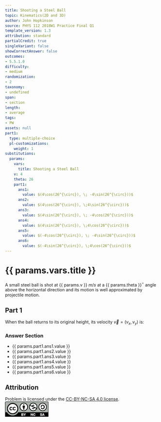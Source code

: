 ```yaml
---
title: Shooting a Steel Ball
topic: Kinematics(2D and 3D)
author: John Hopkinson
source: PHYS 112 2018W1 Practice Final Q1
template_version: 1.3
attribution: standard
partialCredit: true
singleVariant: false
showCorrectAnswer: false
outcomes:
- 5.5.1.0
difficulty:
- medium
randomization:
- 2
taxonomy:
- undefined
span:
- section
length:
- average
tags:
- PW
assets: null
part1:
  type: multiple-choice
  pl-customizations:
    weight: 1
substitutions:
  params:
    vars:
      title: Shooting a Steel Ball
    v: 4
    theta: 26
    part1:
      ans1:
        value: $(4\cos(26^{\circ}), \; -4\sin(26^{\circ}))$
      ans2:
        value: $(4\cos(26^{\circ}), \;4\sin(26^{\circ}))$
      ans3:
        value: $(4\sin(26^{\circ}), \; -4\cos(26^{\circ}))$
      ans4:
        value: $(4\sin(26^{\circ}), \;4\cos(26^{\circ}))$
      ans5:
        value: $(-4\cos(26^{\circ}), \; -4\sin(26^{\circ}))$
      ans6:
        value: $(-4\sin(26^{\circ}), \;4\cos(26^{\circ}))$
---
```

# {{ params.vars.title }}
A small steel ball is shot at {{ params.v }} $m/s$ at a {{ params.theta }}$^{\circ}$ angle above the horizontal direction and its motion is well approximated by projectile motion.

## Part 1

When the ball returns to its original height, its velocity $\overrightarrow{v} = (v_x, v_y)$ is:

### Answer Section

- {{ params.part1.ans1.value }}
- {{ params.part1.ans2.value }}
- {{ params.part1.ans3.value }}
- {{ params.part1.ans4.value }}
- {{ params.part1.ans5.value }}
- {{ params.part1.ans6.value }}

## Attribution

Problem is licensed under the [CC-BY-NC-SA 4.0 license](https://creativecommons.org/licenses/by-nc-sa/4.0/).<br> ![The Creative Commons 4.0 license requiring attribution-BY, non-commercial-NC, and share-alike-SA license.](https://raw.githubusercontent.com/firasm/bits/master/by-nc-sa.png)